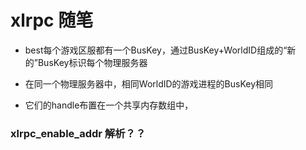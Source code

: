 # xlrpc 随笔

* best每个游戏区服都有一个BusKey，通过BusKey+WorldID组成的“新的”BusKey标识每个物理服务器

* 在同一个物理服务器中，相同WorldID的游戏进程的BusKey相同
* 它们的handle布置在一个共享内存数组中，



### xlrpc_enable_addr 解析？？







